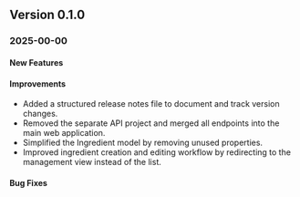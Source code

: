 ﻿## Version 0.1.0
### 2025-00-00
#### New Features


#### Improvements
- Added a structured release notes file to document and track version changes.
- Removed the separate API project and merged all endpoints into the main web application.
- Simplified the Ingredient model by removing unused properties.
- Improved ingredient creation and editing workflow by redirecting to the management view instead of the list.

#### Bug Fixes
